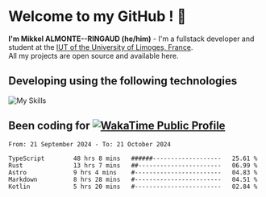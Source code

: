 # Welcome to my GitHub ! 🌃

**I'm Mikkel ALMONTE--RINGAUD (he/him)** - I'm a fullstack developer and student at the [IUT of the University of Limoges, France](https://iut.unilim.fr). \
All my projects are open source and available here.

## Developing using the following technologies

![My Skills](https://skillicons.dev/icons?i=dart,solidjs,pnpm,nodejs,ts,js,vercel,netlify,html,css,rust,astro,git,vue,md,electron,figma,github,bash,bun,cloudflare,py,tailwind,nginx,npm,tauri,vite,zig,yarn,windicss&theme=dark)

## Been coding for [![WakaTime Public Profile](https://wakatime.com/badge/user/0839e595-e07a-435c-8d59-ed95f2a3d6dd.svg?style=flat-square)](https://wakatime.com/@0839e595-e07a-435c-8d59-ed95f2a3d6dd)

<!--START_SECTION:waka-->

```plain
From: 21 September 2024 - To: 21 October 2024

TypeScript        48 hrs 8 mins   ######-------------------   25.61 %
Rust              13 hrs 7 mins   ##-----------------------   06.99 %
Astro             9 hrs 4 mins    #------------------------   04.83 %
Markdown          8 hrs 28 mins   #------------------------   04.51 %
Kotlin            5 hrs 20 mins   #------------------------   02.84 %
```

<!--END_SECTION:waka-->
